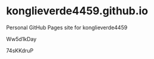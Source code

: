 # konglieverde4459.github.io
Personal GitHub Pages site for konglieverde4459






Ww5d1kDay

74sKKdruP
